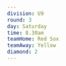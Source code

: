 ```yaml
---
division: U9
round: 3
day: Saturday
time: 8.30am
teamHome: Red Sox
teamAway: Yellow
diamond: 2
---
```


